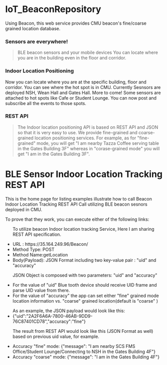 # IoT_BeaconRepository
 Using Beacon, this web service provides CMU beacon's fine/coarse grained location database.

### Sensors are everywhere!
>BLE beacon sensors and your mobile devices
You can locate where you are in the building even in the floor and corridor. 


### Indoor Location Positioning
Now you can locate where you are at the specific building, floor and corridor.
You can see where the hot spot is in CMU. Currently Sesnsors are deployed NSH, Wean Hall and Gates Hall. More to come! Some sensors are attached to hot spots like Cafe or Student Lounge. You can now post and subscribe all the events to those spots.
### REST API
>The Indoor location positioning API is based on REST API and JSON so that it is very easy to use. We provide fine-grained and coarse-grained location positioning services. For example, as for "fine-grained" mode, you will get "I am nearby Tazza Coffee serving table in the Gates Building 3F" whereas in "corase-grained mode"
you will get "I am in the Gates Building 3F".

<title>BLE Sensor Indoor Location Tracking REST API</title>
</head>
<body>

 <h1>BLE Sensor Indoor Location Tracking REST API</h1>
  <jsp:include page="header.jsp" />
<p>This is the home page for listing examples illustrate how to call Beacon Indoor Location Tracking REST API Call utilizing BLE beacon sesnors deployed in CMU.
<p>To prove that they work, you can execute either of the following links:
<ul>
<p>To utilize beacon Indoor location tracking Service, Here I am sharing REST API specification. 

<li> URL : https://35.164.249.96/Beacon/ </li>
<li> Method Type: POST</li>
<li> Method Name:getLocation </li>
<li> Body(Payload): JSON Format including two key-value pair : "uid" and "accuracy" </li>
<ul></ul>
JSON Object is composed with two parameters: "uid" and "accuracy" 

<ul></ul>
<li> For the value of "uid" Blue tooth device should receive UID frame and parse UID value from there. </li> 
<li> For the value of "accuracy" the app can set either "fine" grained mode location information vs. "coarse" grained location(default is "coarse" ) </li> 
<ul></ul>
As an example, the JSON payload would look like this: 

<li>{"uid":"2A2F6A6A-7800-46AB-9DD9-76C87401CD78","accuracy":"fine"}</li>


The result from REST API would look like this (JSON Format as well) based on previous uid value, for example. 


</p>
<li>Accuracy "fine" mode: {"message": "I am nearby SCS FMS Office/Student Lounge/Connecting to NSH in the Gates Building 4F"}</li>
<li>Accuracy "coarse" mode: {"message": "I am  in the Gates Building 4F"}</li>
